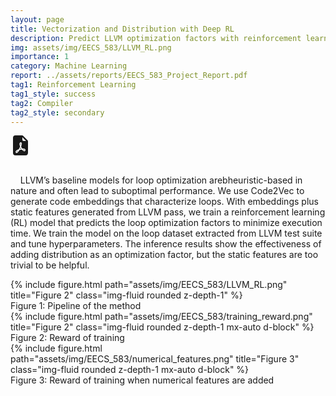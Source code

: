 ```yaml
---
layout: page
title: Vectorization and Distribution with Deep RL
description: Predict LLVM optimization factors with reinforcement learning methods
img: assets/img/EECS_583/LLVM_RL.png
importance: 1
category: Machine Learning
report: ../assets/reports/EECS_583_Project_Report.pdf
tag1: Reinforcement Learning
tag1_style: success
tag2: Compiler
tag2_style: secondary
---
```


<div class="report text-right">
    <a href="../../assets/reports/EECS_583_Project_Report.pdf">
    <svg xmlns="http://www.w3.org/2000/svg" width="32" height="32" fill="currentColor" class="bi bi-file-earmark-pdf-fill" viewBox="0 0 16 16">
        <path d="M5.523 12.424c.14-.082.293-.162.459-.238a7.878 7.878 0 0 1-.45.606c-.28.337-.498.516-.635.572a.266.266 0 0 1-.035.012.282.282 0 0 1-.026-.044c-.056-.11-.054-.216.04-.36.106-.165.319-.354.647-.548zm2.455-1.647c-.119.025-.237.05-.356.078a21.148 21.148 0 0 0 .5-1.05 12.045 12.045 0 0 0 .51.858c-.217.032-.436.07-.654.114zm2.525.939a3.881 3.881 0 0 1-.435-.41c.228.005.434.022.612.054.317.057.466.147.518.209a.095.095 0 0 1 .026.064.436.436 0 0 1-.06.2.307.307 0 0 1-.094.124.107.107 0 0 1-.069.015c-.09-.003-.258-.066-.498-.256zM8.278 6.97c-.04.244-.108.524-.2.829a4.86 4.86 0 0 1-.089-.346c-.076-.353-.087-.63-.046-.822.038-.177.11-.248.196-.283a.517.517 0 0 1 .145-.04c.013.03.028.092.032.198.005.122-.007.277-.038.465z"/>
        <path fill-rule="evenodd" d="M4 0h5.293A1 1 0 0 1 10 .293L13.707 4a1 1 0 0 1 .293.707V14a2 2 0 0 1-2 2H4a2 2 0 0 1-2-2V2a2 2 0 0 1 2-2zm5.5 1.5v2a1 1 0 0 0 1 1h2l-3-3zM4.165 13.668c.09.18.23.343.438.419.207.075.412.04.58-.03.318-.13.635-.436.926-.786.333-.401.683-.927 1.021-1.51a11.651 11.651 0 0 1 1.997-.406c.3.383.61.713.91.95.28.22.603.403.934.417a.856.856 0 0 0 .51-.138c.155-.101.27-.247.354-.416.09-.181.145-.37.138-.563a.844.844 0 0 0-.2-.518c-.226-.27-.596-.4-.96-.465a5.76 5.76 0 0 0-1.335-.05 10.954 10.954 0 0 1-.98-1.686c.25-.66.437-1.284.52-1.794.036-.218.055-.426.048-.614a1.238 1.238 0 0 0-.127-.538.7.7 0 0 0-.477-.365c-.202-.043-.41 0-.601.077-.377.15-.576.47-.651.823-.073.34-.04.736.046 1.136.088.406.238.848.43 1.295a19.697 19.697 0 0 1-1.062 2.227 7.662 7.662 0 0 0-1.482.645c-.37.22-.699.48-.897.787-.21.326-.275.714-.08 1.103z"/>
    </svg>
    </a>
</div>

<br>

&nbsp;&nbsp;&nbsp;&nbsp;LLVM’s baseline models for loop optimization arebheuristic-based in nature and often lead to suboptimal performance. We use Code2Vec to generate code embeddings that characterize loops. With embeddings plus static features generated from LLVM pass, we train a reinforcement learning (RL) model that predicts the loop optimization factors to minimize execution time. We train the model on the loop dataset extracted from LLVM test suite and tune hyperparameters. The inference results show the effectiveness of adding distribution as an optimization factor, but the static features are too trivial to be helpful.

<div class="row">
    <div class="col-sm mt-3 mt-md-0">
        {% include figure.html path="assets/img/EECS_583/LLVM_RL.png" title="Figure 2" class="img-fluid rounded z-depth-1" %}
    </div>
</div>
<div class="caption">
    Figure 1: Pipeline of the method
</div>

<div class="row">
    <div class="col-sm mt-3 mt-md-0">
        {% include figure.html path="assets/img/EECS_583/training_reward.png" title="Figure 2" class="img-fluid rounded z-depth-1 mx-auto d-block" %}
    </div>
</div>
<div class="caption">
    Figure 2: Reward of training
</div>

<div class="row">
    <div class="col-sm mt-3 mt-md-0">
        {% include figure.html path="assets/img/EECS_583/numerical_features.png" title="Figure 3" class="img-fluid rounded z-depth-1 mx-auto d-block" %}
    </div>
</div>
<div class="caption">
    Figure 3: Reward of training when numerical features are added
</div>
